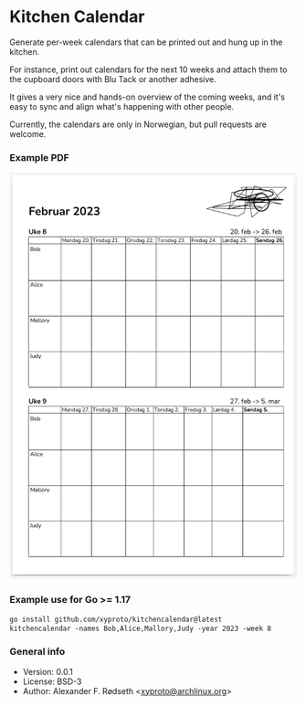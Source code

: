 # Kitchen Calendar

Generate per-week calendars that can be printed out and hung up in the kitchen.

For instance, print out calendars for the next 10 weeks and attach them to the cupboard doors with Blu Tack or another adhesive.

It gives a very nice and hands-on overview of the coming weeks, and it's easy to sync and align what's happening with other people.

Currently, the calendars are only in Norwegian, but pull requests are welcome.

### Example PDF

![kitchen calendar](img/kitchencalendar_februar_2023.png)

### Example use for Go >= 1.17

    go install github.com/xyproto/kitchencalendar@latest
    kitchencalendar -names Bob,Alice,Mallory,Judy -year 2023 -week 8

### General info

* Version: 0.0.1
* License: BSD-3
* Author: Alexander F. Rødseth &lt;xyproto@archlinux.org&gt;
